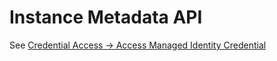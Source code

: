 # Instance Metadata API
See [Credential Access -> Access Managed Identity Credential](../Credential_access/Access_managed_identity_credentials.md)
